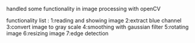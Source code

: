 handled some functionality in image processing with openCV

functionality list :
1:reading and showing image
2:extract blue channel
3:convert image to gray scale
4:smoothing with gaussian filter
5:rotating image
6:resizing image
7:edge detection